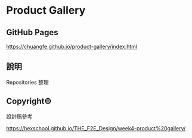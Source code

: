 # Product Gallery

## GitHub Pages

https://chuangfe.github.io/product-gallery/index.html

## 說明

Repositories 整理

## Copyright©

設計稿參考

https://hexschool.github.io/THE_F2E_Design/week4-product%20gallery/
